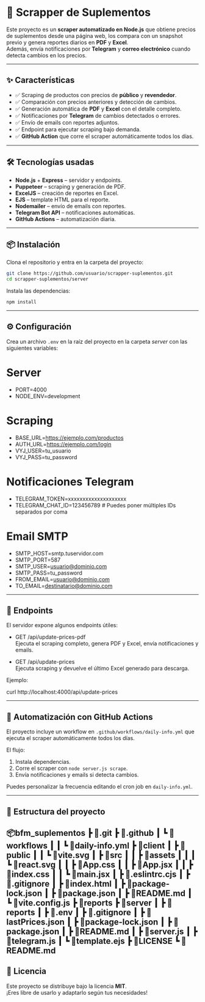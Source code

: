 # 🥤 Scrapper de Suplementos

Este proyecto es un **scraper automatizado en Node.js** que obtiene precios de suplementos desde una página web, los compara con un snapshot previo y genera reportes diarios en **PDF** y **Excel**.  
Además, envía notificaciones por **Telegram** y **correo electrónico** cuando detecta cambios en los precios.

---

## ✨ Características

- ✅ Scraping de productos con precios de **público** y **revendedor**.  
- ✅ Comparación con precios anteriores y detección de cambios.  
- ✅ Generación automática de **PDF** y **Excel** con el detalle completo.  
- ✅ Notificaciones por **Telegram** de cambios detectados o errores.  
- ✅ Envío de emails con reportes adjuntos.  
- ✅ Endpoint para ejecutar scraping bajo demanda.  
- ✅ **GitHub Action** que corre el scraper automáticamente todos los días.

---

## 🛠 Tecnologías usadas

- **Node.js** + **Express** – servidor y endpoints.  
- **Puppeteer** – scraping y generación de PDF.  
- **ExcelJS** – creación de reportes en Excel.  
- **EJS** – template HTML para el reporte.  
- **Nodemailer** – envío de emails con reportes.  
- **Telegram Bot API** – notificaciones automáticas.  
- **GitHub Actions** – automatización diaria.  

---

## 📦 Instalación

Clona el repositorio y entra en la carpeta del proyecto:

```bash 
git clone https://github.com/usuario/scrapper-suplementos.git
cd scrapper-suplementos/server
```

Instala las dependencias:

```bash 
npm install
```

---

## ⚙️ Configuración

Crea un archivo `.env` en la raíz del proyecto en la carpeta *server* con las siguientes variables:

# Server
- PORT=4000
- NODE_ENV=development

# Scraping
- BASE_URL=https://ejemplo.com/productos
- AUTH_URL=https://ejemplo.com/login
- VYJ_USER=tu_usuario
- VYJ_PASS=tu_password

# Notificaciones Telegram
- TELEGRAM_TOKEN=xxxxxxxxxxxxxxxxxxxx
- TELEGRAM_CHAT_ID=123456789   # Puedes poner múltiples IDs separados por coma

# Email SMTP
- SMTP_HOST=smtp.tuservidor.com
- SMTP_PORT=587
- SMTP_USER=usuario@dominio.com
- SMTP_PASS=tu_password
- FROM_EMAIL=usuario@dominio.com
- TO_EMAIL=destinatario@dominio.com

---

## 🔌 Endpoints

El servidor expone algunos endpoints útiles:

- GET /api/update-prices-pdf  
  Ejecuta el scraping completo, genera PDF y Excel, envía notificaciones y emails.

- GET /api/update-prices  
  Ejecuta scraping y devuelve el último Excel generado para descarga.

Ejemplo:

curl http://localhost:4000/api/update-prices

---

## 🤖 Automatización con GitHub Actions

El proyecto incluye un workflow en `.github/workflows/daily-info.yml` que ejecuta el scraper automáticamente todos los días.

El flujo:

1. Instala dependencias.  
2. Corre el scraper con `node server.js scrape`.  
3. Envía notificaciones y emails si detecta cambios.  

Puedes personalizar la frecuencia editando el cron job en `daily-info.yml`.

---

## 📂 Estructura del proyecto

📦bfm_suplementos
 ┣ 📂.git
 ┣ 📂.github
 ┃ ┗ 📂workflows
 ┃ ┃ ┗ 📜daily-info.yml
 ┣ 📂client
 ┃ ┣ 📂public
 ┃ ┃ ┗ 📜vite.svg
 ┃ ┣ 📂src
 ┃ ┃ ┣ 📂assets
 ┃ ┃ ┃ ┗ 📜react.svg
 ┃ ┃ ┣ 📜App.css
 ┃ ┃ ┣ 📜App.jsx
 ┃ ┃ ┣ 📜index.css
 ┃ ┃ ┗ 📜main.jsx
 ┃ ┣ 📜.eslintrc.cjs
 ┃ ┣ 📜.gitignore
 ┃ ┣ 📜index.html
 ┃ ┣ 📜package-lock.json
 ┃ ┣ 📜package.json
 ┃ ┣ 📜README.md
 ┃ ┗ 📜vite.config.js
 ┣ 📂reports
 ┣ 📂server
 ┃ ┣ 📂reports
 ┃ ┣ 📜.env
 ┃ ┣ 📜.gitignore
 ┃ ┣ 📜lastPrices.json
 ┃ ┣ 📜package-lock.json
 ┃ ┣ 📜package.json
 ┃ ┣ 📜README.md
 ┃ ┣ 📜server.js
 ┃ ┣ 📜telegram.js
 ┃ ┗ 📜template.ejs
 ┣ 📜LICENSE
 ┗ 📜README.md
---

## 📜 Licencia

Este proyecto se distribuye bajo la licencia **MIT**.  
¡Eres libre de usarlo y adaptarlo según tus necesidades!
